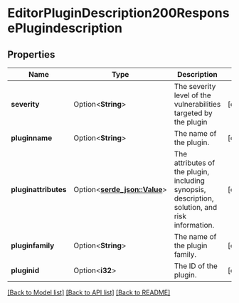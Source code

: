 # EditorPluginDescription200ResponsePlugindescription

## Properties

Name | Type | Description | Notes
------------ | ------------- | ------------- | -------------
**severity** | Option<**String**> | The severity level of the vulnerabilities targeted by the plugin | [optional]
**pluginname** | Option<**String**> | The name of the plugin. | [optional]
**pluginattributes** | Option<[**serde_json::Value**](.md)> | The attributes of the plugin, including synopsis, description, solution, and risk information. | [optional]
**pluginfamily** | Option<**String**> | The name of the plugin family. | [optional]
**pluginid** | Option<**i32**> | The ID of the plugin. | [optional]

[[Back to Model list]](../README.md#documentation-for-models) [[Back to API list]](../README.md#documentation-for-api-endpoints) [[Back to README]](../README.md)


